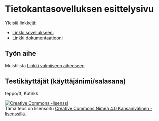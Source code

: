 ﻿# Tietokantasovelluksen esittelysivu

Yleisiä linkkejä:

* [Linkki sovellukseeni](https://korveaap.users.cs.helsinki.fi/Muistilista/)
* [Linkki dokumentaatiooni](https://github.com/korveaap/Tsoha-Bootstrap/blob/master/doc/dokumentaatio.pdf)

## Työn aihe

Muistilista [Linkki valmiiseen aiheeseen](http://advancedkittenry.github.io/suunnittelu_ja_tyoymparisto/aiheet/Muistilista.html)

## Testikäyttäjät (käyttäjänimi/salasana) 
teppo/tt,
Kati/kk

<a rel="license" href="http://creativecommons.org/licenses/by/4.0/"><img alt="Creative Commons -lisenssi" style="border-width:0" src="https://i.creativecommons.org/l/by/4.0/88x31.png" /></a><br />Tämä teos on lisensoitu <a rel="license" href="http://creativecommons.org/licenses/by/4.0/">Creative Commons Nimeä 4.0 Kansainvälinen -lisenssillä</a>.